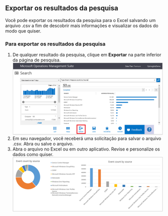 ## Exportar os resultados da pesquisa

Você pode exportar os resultados da pesquisa para o Excel salvando um arquivo .csv a fim de descobrir mais informações e visualizar os dados do modo que quiser.

### Para exportar os resultados da pesquisa

1. De qualquer resultado da pesquisa, clique em **Exportar** na parte inferior da página de pesquisa.![exportar da pesquisa](./media/operational-insights-export/export-search.png)
2. Em seu navegador, você receberá uma solicitação para salvar o arquivo .csv. Abra ou salve o arquivo.
3. Abra o arquivo no Excel ou em outro aplicativo. Revise e personalize os dados como quiser. ![Resultados do Excel](./media/operational-insights-export/export-excel.png)

<!---HONumber=July15_HO4-->